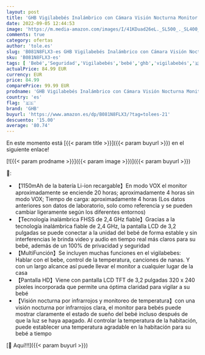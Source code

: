 ```yaml
---
layout: post
title: 'GHB Vigilabebés Inalámbrico con Cámara Visión Nocturna Monitor Bebé Pantalla LCD de 3 2 pulgadas  Modo VOX  Sensor Temperatura  Nanas Incorporadas'
date: 2022-09-05 12:44:53
image: 'https://m.media-amazon.com/images/I/41KDuad26eL._SL500_._SL400_.jpg'
comments: true
category: ofertas
author: 'tole.es'
slug: 'B081N8FLX3-es GHB Vigilabebés Inalámbrico con Cámara Visión Nocturna...'
sku: 'B081N8FLX3-es'
tags: [ 'Bebé','Seguridad','Vigilabebés','bebé','ghb','vigilabebés','🇪🇸', ]
actualPrice: 84.99 EUR
currency: EUR
price: 84.99
comparePrice: 99.99 EUR
prodname: 'GHB Vigilabebés Inalámbrico con Cámara Visión Nocturna Monitor Bebé Pantalla LCD de 3 2 pulgadas  Modo VOX  Sensor Temperatura  Nanas Incorporadas'
country: 'es'
flag: '🇪🇸'
brand: 'GHB'
buyurl: 'https://www.amazon.es/dp/B081N8FLX3/?tag=tolees-21'
descuento: '15.00'
average: '80.74'
---
```


En este momento está [{{< param title >}}]({{< param buyurl >}}) en el siguiente enlace!

[![{{< param prodname >}}]({{< param image >}})]({{< param buyurl >}})

🔎:

- 【1150mAh de la batería Li-ion recargable】En modo VOX el monitor aproximadamente se enciende 20 horas; aproximadamente 4 horas sin modo VOX; Tiempo de carga: aproximadamente 4 horas (Los datos anteriores son datos de laboratorio, solo como referencia y se pueden cambiar ligeramente según los diferentes entornos)
- 【Tecnología inalámbrica FHSS de 2,4 GHz fiable】Gracias a la tecnología inalámbrica fiable de 2,4 GHz, la pantalla LCD de 3,2 pulgadas se puede conectar a la unidad del bebé de forma estable y sin interferencias le brinda video y audio en tiempo real más claros para su bebé, además de un 100% de privacidad y seguridad
- 【MultiFunción】Se incluyen muchas funciones en el vigilabebes: Hablar con el bebe, control de la temperatura, canciones de nanas. Y con un largo alcance así puede llevar el monitor a cualquier lugar de la casa
- 【Pantalla HD】Viene con pantalla LCD TFT de 3,2 pulgadas 320 x 240 píxeles incorporada que permite una óptima claridad para vigilar a su bebé
- 【Visión nocturna por infrarrojos y monitoreo de temperatura】con una visión nocturna por infrarrojos clara, el monitor para bebés puede mostrar claramente el estado de sueño del bebé incluso después de que la luz se haya apagado. Al controlar la temperatura de la habitación, puede establecer una temperatura agradable en la habitación para su bebé a tiempo

[🛒 Aquí!!!]({{< param buyurl >}})

